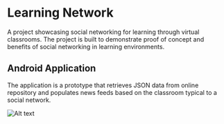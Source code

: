 # Learning Network
A project showcasing social networking for learning through virtual classrooms. The project is built to demonstrate proof of concept and  benefits of social networking in learning environments.

## Android Application
The application is a prototype that retrieves JSON data from online repository and populates news feeds based on the classroom typical to a social network.

![Alt text](http://s32.postimg.org/sz6iiv2rp/Screen_Shot_2016_05_05_at_9_35_26_PM.png "News feed")
